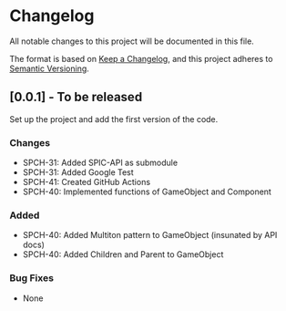 # Changelog

All notable changes to this project will be documented in this file.

The format is based on [Keep a Changelog](https://keepachangelog.com/en/1.0.0/),
and this project adheres to [Semantic Versioning](https://semver.org/spec/v2.0.0.html).

## [0.0.1] - To be released

Set up the project and add the first version of the code.

### Changes 
- SPCH-31: Added SPIC-API as submodule
- SPCH-31: Added Google Test 
- SPCH-41: Created GitHub Actions
- SPCH-40: Implemented functions of GameObject and Component

### Added
- SPCH-40: Added Multiton pattern to GameObject (insunated by API docs)
- SPCH-40: Added Children and Parent to GameObject

### Bug Fixes
- None
